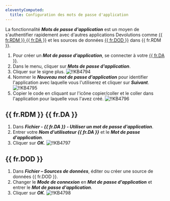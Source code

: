 ```yaml
---
eleventyComputed:
  title: Configuration des mots de passe d'application
---
```

La fonctionnalité ***Mots de passe d'application*** est un moyen de s'authentifier rapidement avec d'autres applications Devolutions comme [{{ fr.RDM }} {{ fr.DA }}](#account) et les sources de données [{{ fr.DOD }}](#data) dans {{ fr.RDM }}.

1. Pour créer un ***Mot de passe d'application***, se connecter à votre [{{ fr.DA }}](https://portal.devolutions.com/).
1. Dans le menu, cliquer sur ***Mots de passe d'application***.
1. Cliquer sur le signe plus.
![!!KB4794](https://cdnweb.devolutions.net/docs/docs_en_kb_KB4794.png)
1. Nommer le ***Nouveau mot de passe d'application*** pour identifier l'application avec laquelle vous l'utiliserez et cliquer sur ***Suivant***.
![!!KB4795](https://cdnweb.devolutions.net/docs/docs_en_kb_KB4795.png)
1. Copier le code en cliquant sur l'icône copier/coller et le coller dans l'application pour laquelle vous l'avez créé.
![!!KB4796](https://cdnweb.devolutions.net/docs/docs_en_kb_KB4796.png)

## {{ fr.RDM }} {{ fr.DA }}
1. Dans ***Fichier - {{ fr.DA }} - Utiliser un mot de passe d'application***.
1. Entrer votre ***Nom d'utilisateur {{ fr.DA }}*** et le ***Mot de passe d'application***.
1. Cliquer sur ***OK***.
![!!KB4797](https://cdnweb.devolutions.net/docs/docs_en_kb_KB4797.png)

## {{ fr.DOD }}
1. Dans ***Fichier – Sources de données***, éditer ou créer une source de données {{ fr.DOD }}.
1. Changer le ***Mode de connexion*** en ***Mot de passe d'application*** et entrer le ***Mot de passe d'application***.
1. Cliquer sur ***OK***.
![!!KB4798](https://cdnweb.devolutions.net/docs/docs_en_kb_KB4798.png)
